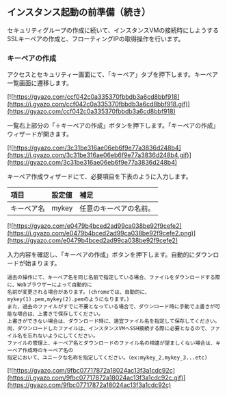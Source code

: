 ## インスタンス起動の前準備（続き）

セキュリティグループの作成に続いて、インスタンスVMの接続時にしようするSSLキーペアの作成と、フローティングIPの取得操作を行います。

### キーペアの作成

アクセスとセキュリティー画面にて、「キーペア」タブを押下します。キーペア一覧画面に遷移します。

[![https://gyazo.com/ccf042c0a335370fbbdb3a6cd8bbf918](https://i.gyazo.com/ccf042c0a335370fbbdb3a6cd8bbf918.gif)](https://gyazo.com/ccf042c0a335370fbbdb3a6cd8bbf918)

一覧右上部分の「＋キーペアの作成」ボタンを押下します。「キーペアの作成」ウィザードが開きます。

[![https://gyazo.com/3c31be316ae06eb6f9e77a3836d248b4](https://i.gyazo.com/3c31be316ae06eb6f9e77a3836d248b4.gif)](https://gyazo.com/3c31be316ae06eb6f9e77a3836d248b4)

キーペア作成ウィザードにて、必要項目を下表のように入力します。

| 項目 | 設定値 | 補足 |
|:-----------|:------------|:------------|
| キーペア名  | mykey | 任意のキーペアの名前。 |

[![https://gyazo.com/e0479b4bced2ad99ca038be92f9cefe2](https://i.gyazo.com/e0479b4bced2ad99ca038be92f9cefe2.png)](https://gyazo.com/e0479b4bced2ad99ca038be92f9cefe2)

入力内容を確認し、「キーペアの作成」ボタンを押下します。自動的にダウンロードが始まります。

```
過去の操作にて、キーペア名を同じ名前で指定している場合、ファイルをダウンロードする際に、Webブラウザーによって自動的に
名前が変更される場合があります。(chromeでは、自動的に、mykey(1).pem,mykey(2).pemのようになります。)
また、過去のファイルがすでに不要となっている場合で、ダウンロード時に手動で上書きが可能な場合は、上書きで保存してください。
上書きができない場合は、ダウンロード時に、適宜ファイル名を指定して保存してください。
尚、ダウンロードしたファイルは、インスタンスVMへSSH接続する際に必要となるので、ファイル名を忘れないようにしてください。
ファイルの管理上、キーペア名とダウンロードのファイル名の相違が望ましくない場合は、キーペア作成時のキーペア名の
指定において、ユニークな名称を指定してください。（ex:mykey_2,mykey_3...etc)
```

[![https://gyazo.com/9fbc07717872a18024ac13f3a1cdc92c](https://i.gyazo.com/9fbc07717872a18024ac13f3a1cdc92c.gif)](https://gyazo.com/9fbc07717872a18024ac13f3a1cdc92c)

